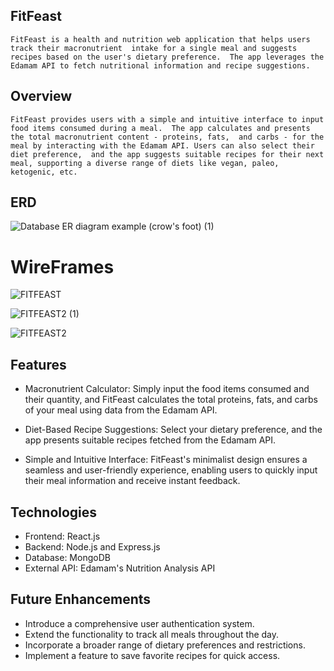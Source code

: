 ## FitFeast
`FitFeast is a health and nutrition web application that helps users track their macronutrient 
intake for a single meal and suggests recipes based on the user's dietary preference. 
The app leverages the Edamam API to fetch nutritional information and recipe suggestions.`



## Overview
`FitFeast provides users with a simple and intuitive interface to input food items consumed during a meal. 
The app calculates and presents the total macronutrient content - proteins, fats, 
and carbs - for the meal by interacting with the Edamam API. Users can also select their diet preference, 
and the app suggests suitable recipes for their next meal, supporting a diverse range of diets like vegan, paleo, ketogenic, etc.`


## ERD


![Database ER diagram example (crow's foot) (1)](https://github.com/tharitar8/fitfeast/assets/86535497/7a62be73-d618-46d2-a0c4-a32053042247)

# WireFrames
![FITFEAST](https://github.com/tharitar8/fitfeast/assets/86535497/e79884dc-0aa5-4b5a-9d82-9cc1475ae818)

![FITFEAST2 (1)](https://github.com/tharitar8/fitfeast/assets/86535497/28d177f6-4423-4481-9832-4b11bd124f68)


![FITFEAST2](https://github.com/tharitar8/fitfeast/assets/86535497/fdb21f60-8cd6-48b1-8478-0aa58772b9b8)

## Features
* Macronutrient Calculator: Simply input the food items consumed and their quantity, and FitFeast calculates the total proteins, fats, and carbs of your meal using data from the Edamam API.

* Diet-Based Recipe Suggestions: Select your dietary preference, and the app presents suitable recipes fetched from the Edamam API.

* Simple and Intuitive Interface: FitFeast's minimalist design ensures a seamless and user-friendly experience, enabling users to quickly input their meal information and receive instant feedback.



## Technologies
* Frontend: React.js
* Backend: Node.js and Express.js
* Database: MongoDB
* External API: Edamam's Nutrition Analysis API

## Future Enhancements
* Introduce a comprehensive user authentication system.
* Extend the functionality to track all meals throughout the day.
* Incorporate a broader range of dietary preferences and restrictions.
* Implement a feature to save favorite recipes for quick access.

